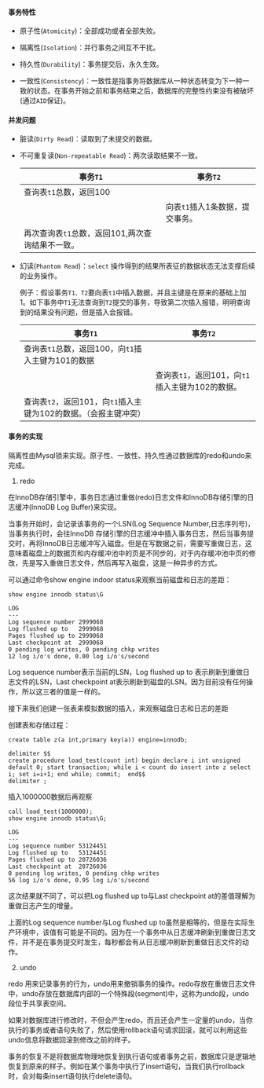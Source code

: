 #### 事务特性

* 原子性(```Atomicity```)：全部成功或者全部失败。

* 隔离性(```Isolation```)：并行事务之间互不干扰。
* 持久性(```Durability```)：事务提交后，永久生效。
* 一致性(```Consistency```)：一致性是指事务将数据库从一种状态转变为下一种一致的状态。在事务开始之前和事务结束之后，数据库的完整性约束没有被破坏(通过```AID```保证)。

#### 并发问题

* 脏读(```Dirty Read```)：读取到了未提交的数据。

* 不可重复读(```Non-repeatable Read```)：两次读取结果不一致。

  | 事务```T1```                                         | 事务```T2```                        |
  | ---------------------------------------------------- | ----------------------------------- |
  | 查询表```t1```总数，返回100                          |                                     |
  |                                                      | 向表```t1```插入1条数据，提交事务。 |
  | 再次查询表```t1```总数，返回101,两次查询结果不一致。 |                                     |

* 幻读(```Phantom Read```)：```select``` 操作得到的结果所表征的数据状态无法支撑后续的业务操作。

  例子：假设事务```T1、T2```要向表```t1```中插入数据，并且主键是在原来的基础上加1。如下事务中```T1```无法查询到```T2```提交的事务，导致第二次插入报错，明明查询到的结果没有问题，但是插入会报错。

  | 事务```T1```                                                 | 事务```T2```                                             |
  | ------------------------------------------------------------ | -------------------------------------------------------- |
  | 查询表```t1```总数，返回100，向```t1```插入主键为101的数据   |                                                          |
  |                                                              | 查询表```t1```，返回101，向```t1```插入主键为102的数据。 |
  | 查询表```t2```，返回101，向```t1```插入主键为102的数据。（会报主键冲突） |                                                          |



#### 事务的实现

隔离性由Mysql锁来实现。原子性、一致性、持久性通过数据库的redo和undo来完成。

1. redo 

在InnoDB存储引擎中，事务日志通过重做(redo)日志文件和InnoDB存储引擎的日志缓冲(InnoDB Log Buffer)来实现。

当事务开始时，会记录该事务的一个LSN(Log Sequence Number,日志序列号)，当事务执行时，会往InnoDB 存储引擎的日志缓冲中插入事务日志，然后当事务提交时，再将InnoDB日志缓冲写入磁盘。但是在写数据之前，需要写重做日志，这意味着磁盘上的数据页和内存缓冲池中的页是不同步的，对于内存缓冲池中页的修改，先是写入重做日志文件，然后再写入磁盘，这是一种异步的方式。

可以通过命令show engine indoor status来观察当前磁盘和日志的差距：

```
show engine innodb status\G

LOG
---
Log sequence number 2999068
Log flushed up to   2999068
Pages flushed up to 2999068
Last checkpoint at  2999068
0 pending log writes, 0 pending chkp writes
12 log i/o's done, 0.00 log i/o's/second

```

Log sequence number表示当前的LSN，Log flushed up to 表示刷新到重做日志文件的LSN，Last checkpoint at表示刷新到磁盘的LSN。因为目前没有任何操作，所以这三者的值是一样的。

接下来我们创建一张表来模拟数据的插入，来观察磁盘日志和日志的差距

创建表和存储过程：

```
create table z(a int,primary key(a)) engine=innodb;

delimiter $$
create procedure load_test(count int) begin declare i int unsigned default 0; start transaction; while i < count do insert into z select i; set i=i+1; end while; commit;  end$$
delimiter ;
```

插入1000000数据后再观察

```
call load_test(1000000);
show engine innodb status\G;

LOG
---
Log sequence number 53124451
Log flushed up to   53124451
Pages flushed up to 20726036
Last checkpoint at  20726036
0 pending log writes, 0 pending chkp writes
56 log i/o's done, 0.95 log i/o's/second
```

这次结果就不同了，可以把Log flushed up to与Last checkpoint at的差值理解为重做日志产生的增量。

上面的Log sequence number与Log flushed up to虽然是相等的，但是在实际生产环境中，该值有可能是不同的。因为在一个事务中从日志缓冲刷新到重做日志文件，并不是在事务提交时发生，每秒都会有从日志缓冲刷新到重做日志文件的动作。

2. undo

redo 用来记录事务的行为，undo用来撤销事务的操作。redo存放在重做日志文件中，undo存放在数据库内部的一个特殊段(segment)中，这称为undo段，undo段位于共享表空间。

如果对数据库进行修改时，不但会产生redo，而且还会产生一定量的undo，当你执行的事务或者语句失败了，然后使用rollback语句请求回滚，就可以利用这些undo信息将数据回滚到修改之前的样子。

事务的恢复不是将数据库物理地恢复到执行语句或者事务之前，数据库只是逻辑地恢复到原来的样子。例如在某个事务中执行了insert语句，当我们执行rollback时，会对每条insert语句执行delete语句。



